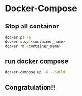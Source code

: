 # Docker-Compose
## Stop all container
```bash
docker ps -a
docker stop <container_name>
docker rm <container_name>
```
## run docker compose
```bash
docker-compose up -d --build
```

## Congratulation!!